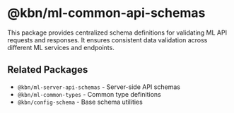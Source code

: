 # @kbn/ml-common-api-schemas

This package provides centralized schema definitions for validating ML API requests and responses. It ensures consistent data validation across different ML services and endpoints.

## Related Packages

- `@kbn/ml-server-api-schemas` - Server-side API schemas
- `@kbn/ml-common-types` - Common type definitions
- `@kbn/config-schema` - Base schema utilities
